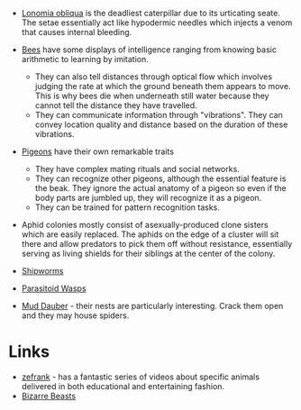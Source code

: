 * [Lonomia obliqua](https://en.wikipedia.org/wiki/Lonomia_obliqua) is the deadliest caterpillar due to its urticating seate. The setae essentially act like hypodermic needles which injects a venom that causes internal bleeding. 

* [Bees](https://www.youtube.com/watch?v=M6hGjh9SJ_M) have some displays of intelligence ranging from knowing basic arithmetic to learning by imitation. 
	* They can also tell distances through optical flow which involves judging the rate at which the ground beneath them appears to move. This is why bees die when underneath still water because they cannot tell the distance they have travelled. 
	* They can communicate information through "vibrations". They can convey location quality and distance based on the duration of these vibrations. 

* [Pigeons](https://www.youtube.com/watch?v=LfYV39SKIiM&t=2s) have their own remarkable traits
	* They have complex mating rituals and social networks. 
	* They can recognize other pigeons, although the essential feature is the beak. They ignore the actual anatomy of a pigeon so even if the body parts are jumbled up, they will recognize it as a pigeon.
	* They can be trained for pattern recognition tasks. 

* Aphid colonies mostly consist of asexually-produced clone sisters which are easily replaced. The aphids on the edge of a cluster will sit there and allow predators to pick them off without resistance, essentially serving as living shields for their siblings at the center of the colony.

* [Shipworms](https://www.youtube.com/watch?v=zj31k1Wv0hQ) 

* [Parasitoid Wasps](https://www.youtube.com/watch?v=ANyJVMhOpkk)  

* [Mud Dauber](https://en.wikipedia.org/wiki/Mud_dauber) - their nests are particularly interesting. Crack them open and they may house spiders.
# Links 
* [zefrank](https://www.youtube.com/@zefrank) - has a fantastic series of videos about specific animals delivered in both educational and entertaining fashion. 
* [Bizarre Beasts](https://www.youtube.com/@BizarreBeasts)